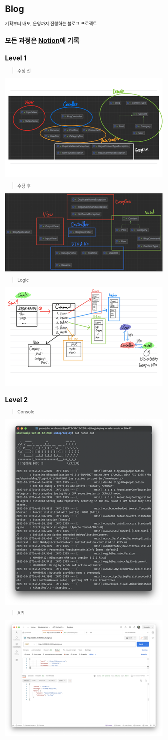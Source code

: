# Blog
기획부터 배포, 운영까지 진행하는 블로그 프로젝트



## 모든 과정은 [Notion](https://www.notion.so/Blog-project-112866e72a574afb8f62757337094284?pvs=4)에 기록


## Level 1
  > 수정 전
  <img src = "image/Level1.png">

  > 수정 후
  <img src = "image/Level1.jpeg">

  > Logic
  <img src = "image/Level1Logic.jpeg">

## Level 2
  > Console
  <img src = "image/2-1.png">

  > API
  <img src = "image/2-2.png">
